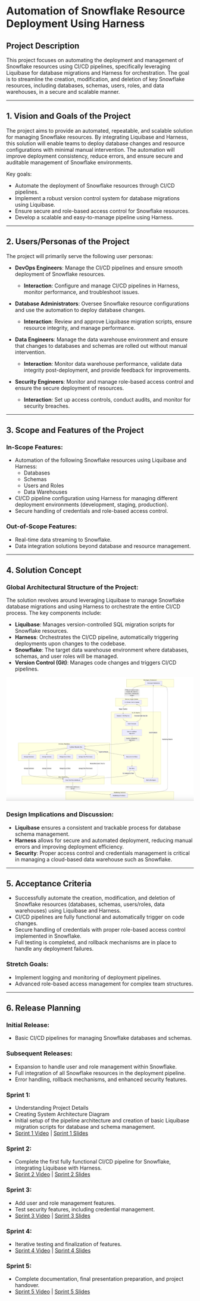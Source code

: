 # **Automation of Snowflake Resource Deployment Using Harness**

## **Project Description**

This project focuses on automating the deployment and management of Snowflake resources using CI/CD pipelines, specifically leveraging Liquibase for database migrations and Harness for orchestration. The goal is to streamline the creation, modification, and deletion of key Snowflake resources, including databases, schemas, users, roles, and data warehouses, in a secure and scalable manner.

---

## **1. Vision and Goals of the Project**

The project aims to provide an automated, repeatable, and scalable solution for managing Snowflake resources. By integrating Liquibase and Harness, this solution will enable teams to deploy database changes and resource configurations with minimal manual intervention. The automation will improve deployment consistency, reduce errors, and ensure secure and auditable management of Snowflake environments.

Key goals:
- Automate the deployment of Snowflake resources through CI/CD pipelines.
- Implement a robust version control system for database migrations using Liquibase.
- Ensure secure and role-based access control for Snowflake resources.
- Develop a scalable and easy-to-manage pipeline using Harness.

---

## **2. Users/Personas of the Project**

The project will primarily serve the following user personas:

- **DevOps Engineers**: Manage the CI/CD pipelines and ensure smooth deployment of Snowflake resources.
  - **Interaction**: Configure and manage CI/CD pipelines in Harness, monitor performance, and troubleshoot issues.
  
- **Database Administrators**: Oversee Snowflake resource configurations and use the automation to deploy database changes.
  - **Interaction**: Review and approve Liquibase migration scripts, ensure resource integrity, and manage performance.

- **Data Engineers**: Manage the data warehouse environment and ensure that changes to databases and schemas are rolled out without manual intervention.
  - **Interaction**: Monitor data warehouse performance, validate data integrity post-deployment, and provide feedback for improvements.

- **Security Engineers**: Monitor and manage role-based access control and ensure the secure deployment of resources.
  - **Interaction**: Set up access controls, conduct audits, and monitor for security breaches.

---

## **3. Scope and Features of the Project**

### **In-Scope Features**:
- Automation of the following Snowflake resources using Liquibase and Harness:
  - Databases
  - Schemas
  - Users and Roles
  - Data Warehouses
- CI/CD pipeline configuration using Harness for managing different deployment environments (development, staging, production).
- Secure handling of credentials and role-based access control.

### **Out-of-Scope Features**:
- Real-time data streaming to Snowflake.
- Data integration solutions beyond database and resource management.

---

## **4. Solution Concept**

### **Global Architectural Structure of the Project**:
The solution revolves around leveraging Liquibase to manage Snowflake database migrations and using Harness to orchestrate the entire CI/CD process. The key components include:
- **Liquibase**: Manages version-controlled SQL migration scripts for Snowflake resources.
- **Harness**: Orchestrates the CI/CD pipeline, automatically triggering deployments upon changes to the codebase.
- **Snowflake**: The target data warehouse environment where databases, schemas, and user roles will be managed.
- **Version Control (Git)**: Manages code changes and triggers CI/CD pipelines.

![Architecture Diagram](snowflake-architecture.png)

### **Design Implications and Discussion**:
- **Liquibase** ensures a consistent and trackable process for database schema management.
- **Harness** allows for secure and automated deployment, reducing manual errors and improving deployment efficiency.
- **Security**: Proper access control and credentials management is critical in managing a cloud-based data warehouse such as Snowflake.

---

## **5. Acceptance Criteria**

- Successfully automate the creation, modification, and deletion of Snowflake resources (databases, schemas, users/roles, data warehouses) using Liquibase and Harness.
- CI/CD pipelines are fully functional and automatically trigger on code changes.
- Secure handling of credentials with proper role-based access control implemented in Snowflake.
- Full testing is completed, and rollback mechanisms are in place to handle any deployment failures.

### **Stretch Goals**:
- Implement logging and monitoring of deployment pipelines.
- Advanced role-based access management for complex team structures.

---

## **6. Release Planning**

### **Initial Release**:
- Basic CI/CD pipelines for managing Snowflake databases and schemas.

### **Subsequent Releases**:
- Expansion to handle user and role management within Snowflake.
- Full integration of all Snowflake resources in the deployment pipeline.
- Error handling, rollback mechanisms, and enhanced security features.

### **Sprint 1**:
- Understanding Project Details
- Creating System Architecture Diagram
- Initial setup of the pipeline architecture and creation of basic Liquibase migration scripts for database and schema management.
- [Sprint 1 Video](link_to_sprint_1_video) | [Sprint 1 Slides](link_to_sprint_1_slides)

### **Sprint 2**:
- Complete the first fully functional CI/CD pipeline for Snowflake, integrating Liquibase with Harness.
- [Sprint 2 Video](link_to_sprint_2_video) | [Sprint 2 Slides](link_to_sprint_2_slides)

### **Sprint 3**:
- Add user and role management features.
- Test security features, including credential management.
- [Sprint 3 Video](link_to_sprint_3_video) | [Sprint 3 Slides](link_to_sprint_3_slides)

### **Sprint 4**:
- Iterative testing and finalization of features.
- [Sprint 4 Video](link_to_sprint_4_video) | [Sprint 4 Slides](link_to_sprint_4_slides)

### **Sprint 5**:
- Complete documentation, final presentation preparation, and project handover.
- [Sprint 5 Video](link_to_sprint_5_video) | [Sprint 5 Slides](link_to_sprint_5_slides)